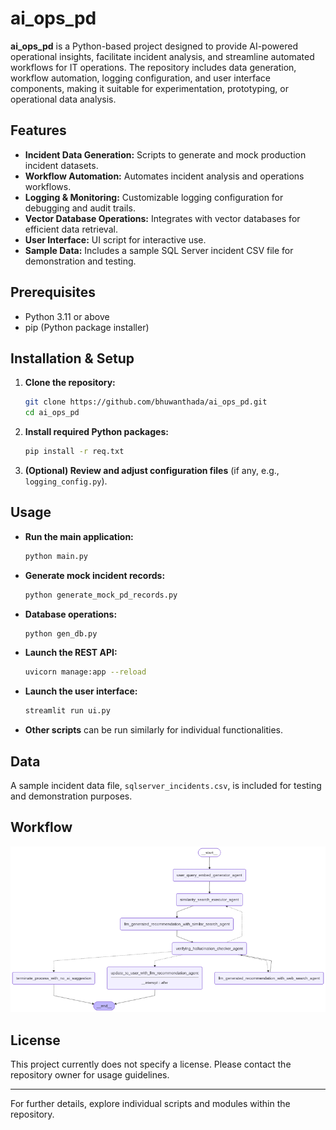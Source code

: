 # ai_ops_pd

**ai_ops_pd** is a Python-based project designed to provide AI-powered operational insights, facilitate incident analysis, and streamline automated workflows for IT operations. The repository includes data generation, workflow automation, logging configuration, and user interface components, making it suitable for experimentation, prototyping, or operational data analysis.

## Features

- **Incident Data Generation:** Scripts to generate and mock production incident datasets.
- **Workflow Automation:** Automates incident analysis and operations workflows.
- **Logging & Monitoring:** Customizable logging configuration for debugging and audit trails.
- **Vector Database Operations:** Integrates with vector databases for efficient data retrieval.
- **User Interface:** UI script for interactive use.
- **Sample Data:** Includes a sample SQL Server incident CSV file for demonstration and testing.


## Prerequisites

- Python 3.11 or above
- pip (Python package installer)

## Installation & Setup

1. **Clone the repository:**

   ```bash
   git clone https://github.com/bhuwanthada/ai_ops_pd.git
   cd ai_ops_pd
   ```

2. **Install required Python packages:**

   ```bash
   pip install -r req.txt
   ```

3. **(Optional) Review and adjust configuration files** (if any, e.g., `logging_config.py`).

## Usage

- **Run the main application:**

  ```bash
  python main.py
  ```

- **Generate mock incident records:**

  ```bash
  python generate_mock_pd_records.py
  ```

- **Database operations:**

  ```bash
  python gen_db.py
  ```

- **Launch the REST API:**

  ```bash
  uvicorn manage:app --reload
  ```

- **Launch the user interface:**

  ```bash
  streamlit run ui.py
  ```

- **Other scripts** can be run similarly for individual functionalities.

## Data

A sample incident data file, `sqlserver_incidents.csv`, is included for testing and demonstration purposes.

## Workflow

![Workflow Diagram](workflow.png)

## License

This project currently does not specify a license. Please contact the repository owner for usage guidelines.

---

For further details, explore individual scripts and modules within the repository.

